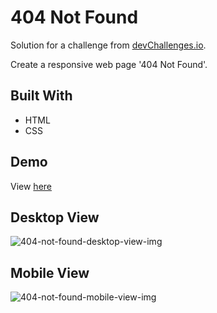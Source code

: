 <h1>404 Not Found</h1>
<p>Solution for a challenge from  <a href="https://devchallenges.io/">devChallenges.io</a>.</p>
<p>Create a responsive web page '404 Not Found'.</p>

<h2>Built With</h2>
<ul>
   <li>HTML</li>
   <li>CSS</li>
</ul>

<h2>Demo</h2>
View <a href="https://jiaxintan1010.github.io/404-not-found/">here</a>

<h2>Desktop View</h2>
<img src="https://user-images.githubusercontent.com/68268595/191914516-3e4e8fe5-f575-4168-9fef-38d017b24e6a.png" alt="404-not-found-desktop-view-img">

<h2>Mobile View</h2>
<img src="(https://user-images.githubusercontent.com/68268595/191914945-22d0f87f-ba8a-4e1e-af9f-626d3ca03e8b.png)" alt="404-not-found-mobile-view-img">
